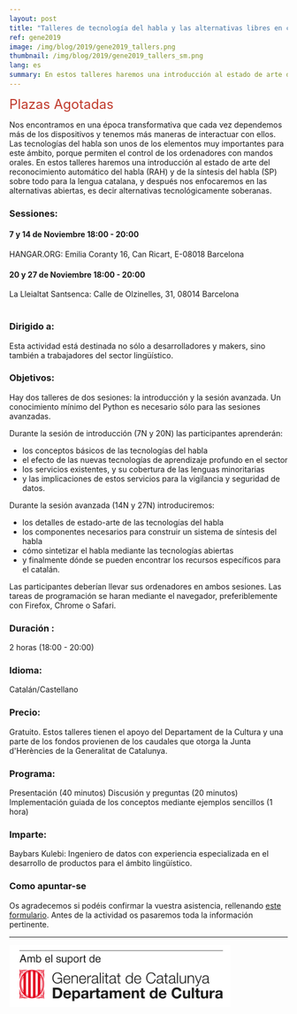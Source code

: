 ```yaml
---
layout: post
title: "Talleres de tecnología del habla y las alternativas libres en catalán"
ref: gene2019
image: /img/blog/2019/gene2019_tallers.png
thumbnail: /img/blog/2019/gene2019_tallers_sm.png
lang: es
summary: En estos talleres haremos una introducción al estado de arte del reconocimiento automático del habla y de la síntesis del habla sobre todo para la lengua catalana, y después nos enfocaremos en las alternativas abiertas, es decir alternativas tecnológicamente soberanas.
---
```


<p><span style="font-size:24px;"><span style="color:#c0392b;">Plazas Agotadas</span></span></p>

Nos encontramos en una época transformativa que cada vez dependemos más de los dispositivos y tenemos más maneras de interactuar con ellos. Las tecnologías del habla son unos de los elementos muy importantes para este ámbito, porque permiten el control de los ordenadores con mandos orales. En estos talleres haremos una introducción al estado de arte del reconocimiento automático del habla (RAH) y de la síntesis del habla (SP) sobre todo para la lengua catalana, y después nos enfocaremos en las alternativas abiertas, es decir alternativas tecnológicamente soberanas.

### Sessiones:
#### 7 y 14 de Noviembre 18:00 - 20:00
HANGAR.ORG: Emilia Coranty 16, Can Ricart, E-08018 Barcelona

#### 20 y 27 de Noviembre 18:00 - 20:00
La Lleialtat Santsenca: Calle de Olzinelles, 31, 08014 Barcelona
<br/>
<br/>

### Dirigido a:
Esta actividad está destinada no sólo a desarrolladores y makers, sino también a trabajadores del sector lingüístico. 

### Objetivos:
Hay dos talleres de dos sesiones: la introducción y la sesión avanzada. Un conocimiento mínimo del Python es necesario sólo para las sesiones avanzadas.

Durante la sesión de introducción (7N y 20N) las participantes aprenderán:
* los conceptos básicos de las tecnologías del habla
* el efecto de las nuevas tecnologías de aprendizaje profundo en el sector
* los servicios existentes, y su cobertura de las lenguas minoritarias
* y las implicaciones de estos servicios para la vigilancia y seguridad de datos.

Durante la sesión avanzada (14N y 27N) introduciremos:
* los detalles de estado-arte de las tecnologías del habla
* los componentes necesarios para construir un sistema de síntesis del habla
* cómo sintetizar el habla mediante las tecnologías abiertas
* y finalmente dónde se pueden encontrar los recursos específicos para el catalán.

Las participantes deberían llevar sus ordenadores en ambos sesiones. Las tareas de programación se haran mediante el navegador, preferiblemente con Firefox, Chrome o Safari.

### Duración :
2 horas (18:00 - 20:00)

### Idioma:
Catalán/Castellano

### Precio:
Gratuito. Estos talleres tienen el apoyo del Departament de la Cultura y una parte de los fondos provienen de los caudales que otorga la Junta d'Herències de la Generalitat de Catalunya.


### Programa:
Presentación (40 minutos)
Discusión y preguntas (20 minutos)
Implementación guiada de los conceptos mediante ejemplos sencillos (1 hora)

### Imparte:
Baybars Kulebi: Ingeniero de datos con experiencia especializada en el desarrollo de productos para el ámbito lingüístico.

### Como apuntar-se
Os agradecemos si podéis confirmar la vuestra asistencia, rellenando [este formulario](https://limesurvey.collectivat.cat/index.php?r=survey/index&sid=459734). Antes de la actividad os pasaremos toda la información pertinente.

---
<img src="/img/logo_generalitat.png" width="400"/>
